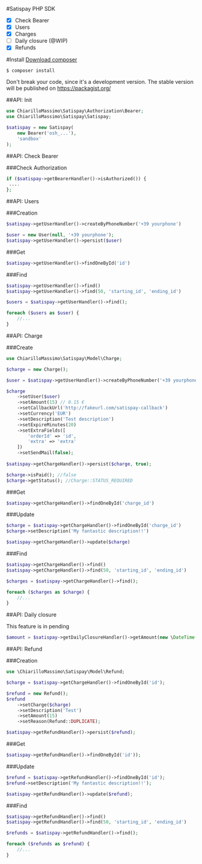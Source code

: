 #Satispay PHP SDK

- [X] Check Bearer
- [X] Users
- [X] Charges
- [ ] Daily closure (@WIP)
- [X] Refunds

#Install
[Download composer](https://getcomposer.org/download)

`$ composer install`

Don't break your code, since it's a development version. The stable version will be published on https://packagist.org/

##API: Init

```php
use ChiarilloMassimo\Satispay\Authorization\Bearer;
use ChiarilloMassimo\Satispay\Satispay;

$satispay = new Satispay(
    new Bearer('osh_...'),
    'sandbox'
);
```

##API: Check Bearer

###Check Authorization

```php
if ($satispay->getBearerHandler()->isAuthorized()) {
 ....
};
```

##API: Users

###Creation

```php
$satispay->getUserHandler()->createByPhoneNumber('+39 yourphone')

$user = new User(null, '+39 yourphone');
$satispay->getUserHandler()->persist($user)
```

###Get

```php
$satispay->getUserHandler()->findOneById('id')
```

###Find

```php
$satispay->getUserHandler()->find()
$satispay->getUserHandler()->find(50, 'starting_id', 'ending_id')

$users = $satispay->getUserHandler()->find();

foreach ($users as $user) {
    //...
}
```

##API: Charge

###Create

```php
use ChiarilloMassimo\Satispay\Model\Charge;

$charge = new Charge();

$user = $satispay->getUserHandler()->createByPhoneNumber('+39 yourphone');

$charge
    ->setUser($user)
    ->setAmount(15) // 0.15 €
    ->setCallbackUrl('http://fakeurl.com/satispay-callback')
    ->setCurrency('EUR')
    ->setDescription('Test description')
    ->setExpireMinutes(20)
    ->setExtraFields([
        'orderId' => 'id',
        'extra' => 'extra'
    ])
    ->setSendMail(false);
    
$satispay->getChargeHandler()->persist($charge, true);

$charge->isPaid(); //false
$charge->getStatus(); //Charge::STATUS_REQUIRED
```

###Get

```php
$satispay->getChargeHandler()->findOneById('charge_id')
```

###Update

```php
$charge = $satispay->getChargeHandler()->findOneById('charge_id')
$charge->setDescription('My fantastic description!!')

$satispay->getChargeHandler()->update($charge)
```

###Find

```php
$satispay->getChargeHandler()->find()
$satispay->getChargeHandler()->find(50, 'starting_id', 'ending_id')

$charges = $satispay->getChargeHandler()->find();

foreach ($charges as $charge) {
    //...
}
```

##API: Daily closure

This feature is in pending

```php
$amount = $satispay->getDailyClosureHandler()->getAmount(new \DateTime('2017/01/01'));
```

##API: Refund

###Creation

```php
use \ChiarilloMassimo\Satispay\Model\Refund;

$charge = $satispay->getChargeHandler()->findOneById('id');

$refund = new Refund();
$refund
    ->setCharge($charge)
    ->setDescription('Test')
    ->setAmount(15)
    ->setReason(Refund::DUPLICATE);

$satispay->getRefundHandler()->persist($refund);
```

###Get

```php
$satispay->getRefundHandler()->findOneById('id'));
```

###Update

```php
$refund = $satispay->getRefundHandler()->findOneById('id');
$refund->setDescription('My fantastic description!!');

$satispay->getRefundHandler()->update($refund);
```

###Find

```php
$satispay->getRefundHandler()->find()
$satispay->getRefundHandler()->find(50, 'starting_id', 'ending_id')

$refunds = $satispay->getRefundHandler()->find();

foreach ($refunds as $refund) {
    //...
}
```
